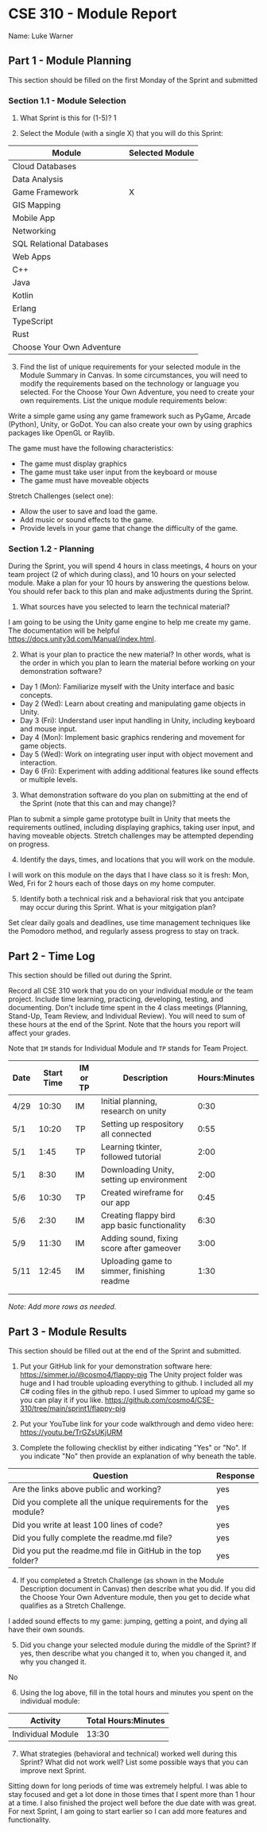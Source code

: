 # CSE 310 - Module Report

Name: Luke Warner

## Part 1 - Module Planning

This section should be filled on the first Monday of the Sprint and submitted

### Section 1.1 - Module Selection

1. What Sprint is this for (1-5)? 1

2. Select the Module (with a single X) that you will do this Sprint:

|Module                   |Selected Module|
|-------------------------|---------------|
|Cloud Databases          |               |
|Data Analysis            |               |
|Game Framework           |       X       |
|GIS Mapping              |               |
|Mobile App               |               |
|Networking               |               |
|SQL Relational Databases |               |
|Web Apps                 |               |
|C++                      |               |
|Java                     |               |
|Kotlin                   |               |
|Erlang                   |               |
|TypeScript               |               |
|Rust                     |               |
|Choose Your Own Adventure|               |

3. Find the list of unique requirements for your selected module in the Module Summary in Canvas.  In some circumstances, you will need to modify the requirements based on the technology or language you selected.  For the Choose Your Own Adventure, you need to create your own requirements.  List the unique module requirements below:

Write a simple game using any game framework such as PyGame, Arcade (Python), Unity, or GoDot. You can also create your own by using graphics packages like OpenGL or Raylib.

The game must have the following characteristics:

* The game must display graphics
* The game must take user input from the keyboard or mouse
* The game must have moveable objects

Stretch Challenges (select one):

* Allow the user to save and load the game.
* Add music or sound effects to the game.
* Provide levels in your game that change the difficulty of the game.

### Section 1.2 - Planning

During the Sprint, you will spend 4 hours in class meetings, 4 hours on your team project (2 of which during class), and 10 hours on your selected module.  Make a plan for your 10 hours by answering the questions below.  You should refer back to this plan and make adjustments during the Sprint.

1. What sources have you selected to learn the technical material?

I am going to be using the Unity game engine to help me create my game. The documentation will be helpful https://docs.unity3d.com/Manual/index.html. 

2. What is your plan to practice the new material?  In other words, what is the order in which you plan to learn the material before working on your demonstration software?

* Day 1 (Mon): Familiarize myself with the Unity interface and basic concepts.
* Day 2 (Wed): Learn about creating and manipulating game objects in Unity.
* Day 3 (Fri): Understand user input handling in Unity, including keyboard and mouse input.
* Day 4 (Mon): Implement basic graphics rendering and movement for game objects.
* Day 5 (Wed): Work on integrating user input with object movement and interaction.
* Day 6 (Fri): Experiment with adding additional features like sound effects or multiple levels. 

3. What demonstration software do you plan on submitting at the end of the Sprint (note that this can and may change)?

Plan to submit a simple game prototype built in Unity that meets the requirements outlined, including displaying graphics, taking user input, and having moveable objects. Stretch challenges may be attempted depending on progress.

4. Identify the days, times, and locations that you will work on the module.

I will work on this module on the days that I have class so it is fresh: Mon, Wed, Fri for 2 hours each of those days on my home computer.

5. Identify both a technical risk and a behavioral risk that you antcipate may occur during this Sprint.  What is your mitgigation plan?

Set clear daily goals and deadlines, use time management techniques like the Pomodoro method, and regularly assess progress to stay on track.


## Part 2 - Time Log

This section should be filled out during the Sprint. 

Record all CSE 310 work that you do on your individual module or the team project.  Include time learning, practicing, developing, testing, and documenting.  Don't include time spent in the 4 class meetings (Planning, Stand-Up, Team Review, and Individual Review).  You will need to sum of these hours at the end of the Sprint. Note that the hours you report will affect your grades.

Note that `IM` stands for Individual Module and `TP` stands for Team Project.  

|Date      |Start Time|IM or TP|Description                                 |Hours:Minutes|
|----------|----------|--------|--------------------------------------------|-------------|
|   4/29   |  10:30   |   IM   |  Initial planning, research on unity       |    0:30     |
|   5/1    |  10:20   |   TP   |  Setting up respository all connected      |    0:55     |
|   5/1    |   1:45   |   TP   |  Learning tkinter, followed tutorial       |    2:00     |
|   5/1    |   8:30   |   IM   | Downloading Unity, setting up environment  |    2:00     |
|   5/6    |  10:30   |   TP   |   Created wireframe for our app            |    0:45     |
|   5/6    |   2:30   |   IM   |Creating flappy bird app basic functionality|    6:30     |
|   5/9    |  11:30   |   IM   |  Adding sound, fixing score after gameover |    3:00     |
|   5/11   |  12:45   |   IM   |  Uploading game to simmer, finishing readme|    1:30     |
|          |          |        |                                            |             |
|          |          |        |                                            |             |


_Note: Add more rows as needed._


## Part 3 - Module Results

This section should be filled out at the end of the Sprint and submitted.

1. Put your GitHub link for your demonstration software here: https://simmer.io/@cosmo4/flappy-pig The Unity project folder was huge and I had trouble uploading everything to github. I included all my C# coding files in the github repo. I used Simmer to upload my game so you can play it if you like. 
https://github.com/cosmo4/CSE-310/tree/main/sprint1/flappy-pig

2. Put your YouTube link for your code walkthrough and demo video here: https://youtu.be/TrGZsUKjURM

3. Complete the following checklist by either indicating "Yes" or "No". If you indicate "No" then provide an explanation of why beneath the table.

|Question                                                    |Response|
|------------------------------------------------------------|--------|
|Are the links above public and working?                     |  yes   |
|Did you complete all the unique requirements for the module?|  yes   |
|Did you write at least 100 lines of code?                   |  yes   |
|Did you fully complete the readme.md file?                  |  yes   |
|Did you put the readme.md file in GitHub in the top folder? |  yes   |

4. If you completed a Stretch Challenge (as shown in the Module Description document in Canvas) then describe what you did.  If you did the Choose Your Own Adventure module, then you get to decide what qualifies as a Stretch Challenge.

I added sound effects to my game: jumping, getting a point, and dying all have their own sounds.

5. Did you change your selected module during the middle of the Sprint?  If yes, then describe what you changed it to, when you changed it, and why you changed it.

No

6. Using the log above, fill in the total hours and minutes you spent on the individual module:

|Activity         |Total Hours:Minutes|
|-----------------|-------------------|
|Individual Module|       13:30        |

7. What strategies (behavioral and technical) worked well during this Sprint?  What did not work well?  List some possible ways that you can improve next Sprint.

Sitting down for long periods of time was extremely helpful. I was able to stay focused and get a lot done in those times that I spent more than 1 hour at a time. I also finished the project well before the due date with was great. For next Sprint, I am going to start earlier so I can add more features and functionality.
